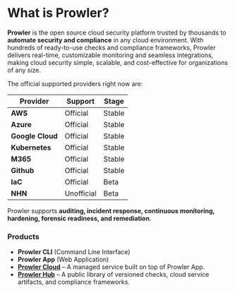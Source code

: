 # What is Prowler?

**Prowler** is the open source cloud security platform trusted by thousands to **automate security and compliance** in any cloud environment. With hundreds of ready-to-use checks and compliance frameworks, Prowler delivers real-time, customizable monitoring and seamless integrations, making cloud security simple, scalable, and cost-effective for organizations of any size.

The official supported providers right now are:

| Provider | Support | Stage |
|----------|--------|-------|
| **AWS** | Official | Stable |
| **Azure** | Official | Stable |
| **Google Cloud** | Official | Stable |
| **Kubernetes** | Official | Stable |
| **M365** | Official | Stable |
| **Github** | Official | Stable |
| **IaC** | Official | Beta |
| **NHN** | Unofficial | Beta |

Prowler supports **auditing, incident response, continuous monitoring, hardening, forensic readiness, and remediation**.

### Products

- **Prowler CLI** (Command Line Interface)
- **Prowler App** (Web Application)
- [**Prowler Cloud**](https://cloud.prowler.com) – A managed service built on top of Prowler App.
- [**Prowler Hub**](https://hub.prowler.com) – A public library of versioned checks, cloud service artifacts, and compliance frameworks.
